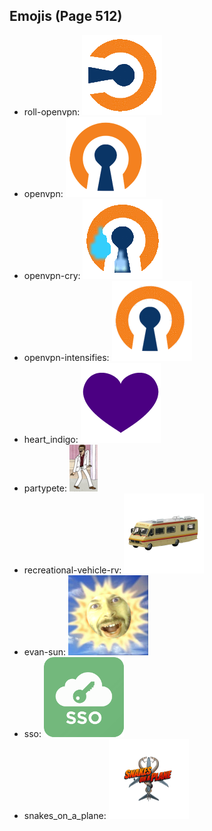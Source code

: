 
## Emojis (Page 512)

* roll-openvpn: ![roll-openvpn](output/roll-openvpn.gif)
* openvpn: ![openvpn](output/openvpn.png)
* openvpn-cry: ![openvpn-cry](output/openvpn-cry.gif)
* openvpn-intensifies: ![openvpn-intensifies](output/openvpn-intensifies.gif)
* heart_indigo: ![heart_indigo](output/heart_indigo.png)
* partypete: ![partypete](output/partypete.gif)
* recreational-vehicle-rv: ![recreational-vehicle-rv](output/recreational-vehicle-rv.png)
* evan-sun: ![evan-sun](output/evan-sun.png)
* sso: ![sso](output/sso.png)
* snakes_on_a_plane: ![snakes_on_a_plane](output/snakes_on_a_plane.png)
